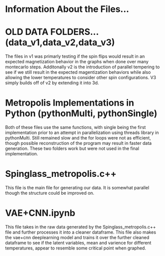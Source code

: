 # Information About the Files...

# OLD DATA FOLDERS... (data_v1,data_v2,data_v3)
The files in v1 was primarly testing if the spin flips would result in an expected magnetization behavior in the graphs when done over many montecarlo steps. Additonally v2 is the introduction of parallel tempering to see if we still result in the expected magentization behaviors while also allowing the lower temperatures to consider other spin configurations. V3 simply builds off of v2 by extending it into 3d.

# Metropolis Implementations in Python (pythonMulti, pythonSingle)
Both of these files use the same functions, with single being the first implementation prior to an attempt in parallelization using threads library in pythonMulti. Still remained slow and the for loops were not as efficient, though 
possible reconstruction of the program may result in faster data generation. These two folders work but were not used in the final implementation.

# Spinglass_metropolis.c++
This file is the main file for generating our data. It is somewhat parallel though the structure could be improved on.

# VAE+CNN.ipynb
This file takes in the raw data generated by the Spinglass_metropolis.c++ file and further processes it into a cleaner dataframe. This file also makes the vae+cnn deeplearning model and trains it over the further cleaned dataframe to see if the latent variables, mean and varience for different temperatures, appear to resemble some critical point when graphed.